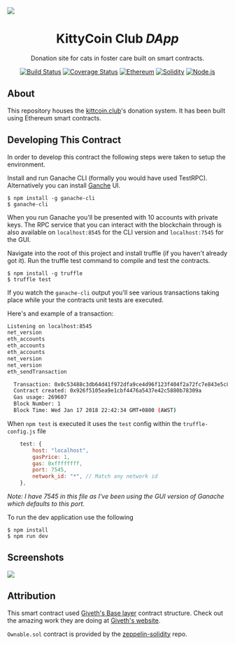<img src="https://raw.github.com/fluffycatware/kittycoin-club/master/img/project-banner.png" data-canonical-src="https://raw.github.com/fluffycatware/kittycoin-club/master/img/project-banner.png" align="center"/>

<div align = "center">
    <h1>KittyCoin Club <em>DApp</em></h1>
    <p>Donation site for cats in foster care built on smart contracts.</p>
    <a href="https://travis-ci.org/fluffycatware/kittycoin-club" target="_blank"><img src="https://travis-ci.org/fluffycatware/kittycoin-club.svg?branch=master" alt="Build Status"></a>
    <a href='https://coveralls.io/github/fluffycatware/kittycoin-club'><img src='https://coveralls.io/repos/github/fluffycatware/kittycoin-club/badge.svg' alt='Coverage Status' /></a>
    <a href="https://www.ethereum.org/" target="_blank"><img src="https://img.shields.io/badge/Ethereum-ETH-blue.svg" alt="Ethereum"></a>
    <a href="https://solidity.readthedocs.io" target="_blank"><img src="https://img.shields.io/badge/Solidity-%5E0.4.18-blue.svg" alt="Solidity"></a>
    <a href="https://nodejs.org/" target="_blank"><img src="https://img.shields.io/badge/Node.js-%5E9.2.0-blue.svg" alt="Node.js"></a>
</div>

## About

This repository houses the [kittcoin.club](https://kittycoin.club)'s donation system. It has been built using Ethereum smart contracts.

## Developing This Contract

In order to develop this contract the following steps were taken to setup the environment.

Install and run Ganache CLI (formally you would have used TestRPC). Alternatively you can install [Ganche](http://truffleframework.com/ganache/) UI.

```
$ npm install -g ganache-cli
$ ganache-cli
```

When you run Ganache you'll be presented with 10 accounts with private keys. The RPC service that you can interact with the blockchain through is also available on `localhost:8545` for the CLI version and `localhost:7545` for the GUI.

Navigate into the root of this project and install truffle (if you haven't already got it). Run the truffle test command to compile and test the contracts.

```
$ npm install -g truffle
$ truffle test
```

If you watch the `ganache-cli` output you'll see various transactions taking place while your the contracts unit tests are executed.

Here's and example of a transaction:

```bash
Listening on localhost:8545
net_version
eth_accounts
eth_accounts
eth_accounts
net_version
net_version
eth_sendTransaction

  Transaction: 0x0c53488c3db64d41f972dfa9ce4d96f123f404f2a72fc7e843e5c8265b34c8ee
  Contract created: 0x926f5105ea9e1cbf4476a5437e42c5880b78309a
  Gas usage: 269607
  Block Number: 1
  Block Time: Wed Jan 17 2018 22:42:34 GMT+0800 (AWST)
```

When `npm test` is executed it uses the `test` config within the `truffle-config.js` file

```javascript
    test: {
        host: "localhost",
        gasPrice: 1,
        gas: 0xffffffff,
        port: 7545,
        network_id: "*", // Match any network id
    },
```

*Note: I have 7545 in this file as I've been using the GUI version of Ganache which defaults to this port.*

To run the dev application use the following

```
$ npm install
$ npm run dev
```

## Screenshots

<img src="https://raw.github.com/fluffycatware/kittycoin-club/master/img/project-dashboard.jpg" data-canonical-src="https://raw.github.com/fluffycatware/kittycoin-club/master/img/project-dashboard.jpg" align="center"/>

## Attribution

This smart contract used [Giveth's Base layer](https://github.com/Giveth/common-contract-deps) contract structure. Check out the amazing work they are doing at [Giveth's website](https://github.com/Giveth/website).

`Ownable.sol` contract is provided by the [zeppelin-solidity](https://github.com/OpenZeppelin/zeppelin-solidity) repo.
